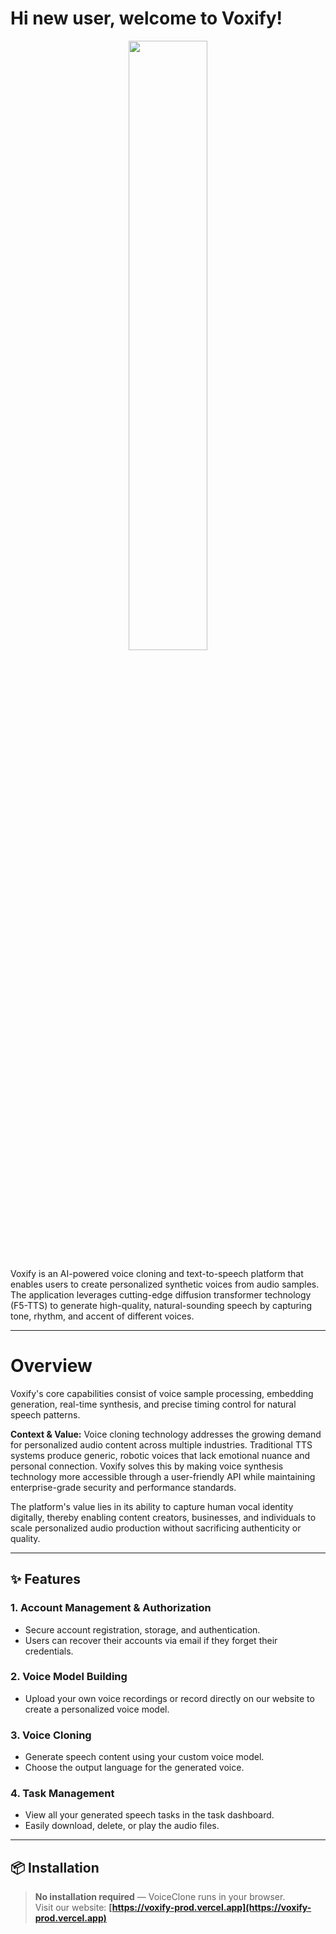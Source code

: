 # Hi new user, welcome to Voxify!

<p align="center">
<img src="https://voxify-prod.vercel.app/logo.png" width=50%>
</p>

Voxify is an AI-powered voice cloning and text-to-speech platform that enables users to create personalized synthetic voices from audio samples. The application leverages cutting-edge diffusion transformer technology (F5-TTS) to generate high-quality, natural-sounding speech by capturing tone, rhythm, and accent of different voices.

---

# Overview

Voxify's core capabilities consist of voice sample processing, embedding generation, real-time synthesis, and precise timing control for natural speech patterns.

**Context & Value:** Voice cloning technology addresses the growing demand for personalized audio content across multiple industries. Traditional TTS systems produce generic, robotic voices that lack emotional nuance and personal connection. Voxify solves this by making voice synthesis technology more accessible through a user-friendly API while maintaining enterprise-grade security and performance standards.

The platform's value lies in its ability to capture human vocal identity digitally, thereby enabling content creators, businesses, and individuals to scale personalized audio production without sacrificing authenticity or quality.

---
## ✨ Features

### 1. Account Management & Authorization
- Secure account registration, storage, and authentication.  
- Users can recover their accounts via email if they forget their credentials.

### 2. Voice Model Building
- Upload your own voice recordings or record directly on our website to create a personalized voice model.

### 3. Voice Cloning
- Generate speech content using your custom voice model.  
- Choose the output language for the generated voice.

### 4. Task Management
- View all your generated speech tasks in the task dashboard.  
- Easily download, delete, or play the audio files.
---
## 📦 Installation

> **No installation required** — VoiceClone runs in your browser.  
> Visit our website: **[https://voxify-prod.vercel.app](https://voxify-prod.vercel.app)**



